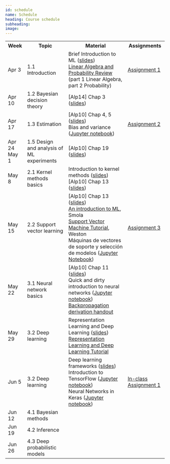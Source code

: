 ```yaml
---
id: schedule
name: Schedule
heading: Course schedule
subheading: 
image: 
---
```

<table class="table table-condensed">
	<tbody>
		<tr>
			<th>Week</th>
			<th>Topic</th>
			<th>Material</th>
			<th>Assignments</th>
		</tr>
		<tr>
			<td>Apr 3</td>
			<td>1.1 Introduction</td>
			<td>
				Brief Introduction to ML (<a href= "https://fagonzalezo.github.io/ml-2018-1/introduction_ml.pdf">slides</a>)<br>
				<a href= "http://videolectures.net/bootcamp07_keller_bss/">Linear Algebra and Probability Review</a> (part 1 Linear Algebra, part 2 Probability)
			</td>
			<td>
				<a href= "assign1.pdf">Assignment 1</a>
			</td>
		</tr>
		<tr>
			<td>Apr 10</td>
			<td>1.2 Bayesian decision theory</td>
			<td>
				[Alp14] Chap 3 (<a href= "https://www.cmpe.boun.edu.tr/~ethem/i2ml3e/3e_v1-0/i2ml3e-chap3.pdf">slides</a>)<br>
			</td>
			<td>
			</td>
		</tr>
		<tr>
			<td>Apr 17</td>
			<td>1.3 Estimation</td>
			<td>
				[Alp10] Chap 4, 5 (<a href= "https://www.cmpe.boun.edu.tr/~ethem/i2ml3e/3e_v1-0/i2ml3e-chap4.pdf">slides</a>)<br>
				Bias and variance (<a href= "http://nbviewer.ipython.org/6788818">Jupyter notebook</a>)<br>
			</td>
			<td>
			<a href= "assign2.pdf">Assignment 2</a>
			</td>
		</tr>
		<tr>
			<td>
				Apr 24<br>
				May 1
			</td>
			<td>1.5 Design and analysis of ML experiments</td>
			<td>
				[Alp10] Chap 19 (<a href= "http://www.cmpe.boun.edu.tr/~ethem/i2ml2e/2e_v1-0/i2ml2e-chap19-v1-0.pdf">slides</a>)<br>
			</td>
			<td>
			</td>
		</tr>
		<tr>
			<td>May 8</td>
			<td>2.1 Kernel methods basics</td>
			<td>
				Introduction to kernel methods (<a href= "https://fagonzalezo.github.io/ml-2016-2/kernels.pdf">slides</a>)<br>
				[Alp10] Chap 13 (<a href= "http://www.cmpe.boun.edu.tr/~ethem/i2ml2e/2e_v1-0/i2ml2e-chap13-v1-0.pdf">slides</a>)<br>
			</td>
			<td>
			</td>
		</tr>
		<tr>
			<td>May 15</td>
			<td>2.2 Support vector learning</td>
			<td>
				[Alp10] Chap 13 (<a href= "http://www.cmpe.boun.edu.tr/~ethem/i2ml2e/2e_v1-0/i2ml2e-chap13-v1-0.pdf">slides</a>)<br>
				<a href="http://axiom.anu.edu.au/%7Edaa/courses/GSAC6017/tekbac_4.pdf">An
					introduction to ML</a>, Smola<br>
				<a href="http://www1.cs.columbia.edu/%7Ekathy/cs4701/documents/jason_svm_tutorial.pdf">Support
					Vector Machine Tutorial</a>, Weston<br>
				Máquinas de vectores de soporte y selección de modelos (<a href="https://drive.google.com/file/d/1X4b_5FMHDs7EtbwPzw7YDeMF5V4pqoer/view?usp=sharing">Jupyter Notebook</a>)<br>
			</td>
			<td>
			<a href= "assign3.pdf">Assignment 3</a>
			</td>
		</tr>
		<tr>
			<td>May 22</td>
			<td>3.1 Neural network basics </td>
			<td>
				[Alp10] Chap 11 (<a href= "http://www.cmpe.boun.edu.tr/~ethem/i2ml2e/2e_v1-0/i2ml2e-chap11-v1-0.pdf">slides</a>)<br>
				Quick and dirty introduction to neural networks (<a href= "https://gist.github.com/fagonzalezo/c1f56629890dcf5670aa">Jupyter notebook</a>)<br>
				<a href= "https://fagonzalezo.github.io/ml-2018-1/backpropagation.pdf">Backpropagation derivation handout</a>
			</td>
			<td>
			</td>
		</tr>
		<tr>
			<td>
				May 29 
			</td>
			<td>
			3.2 Deep learning <br>
			</td>
			<td>
				Representation Learning and Deep Learning (<a href= "https://github.com/fagonzalezo/dl_tutorial_upv/raw/gh-pages/UPV-dl.pdf">slides</a>)<br>
				<a href= "https://fagonzalezo.github.io/dl_tutorial_upv/">Representation Learning and Deep Learning Tutorial</a> <br>
			</td>
			<td>
			</td>
		</tr>
		<tr>
			<td>Jun 5</td>
			<td>3.2 Deep learning</td>
			<td>
				Deep learning frameworks (<a href= "ML Deep Learning Frameworks.pdf">slides</a>)<br>
				Introduction to TensorFlow (<a href= "https://colab.research.google.com/drive/1jlmRcg5Ea1ysCf9NlOOQP9y3R8MufR-l">Jupyter notebook</a>)<br>
				Neural Networks in Keras (<a href= "https://colab.research.google.com/drive/127-2M415lF-TFDe-T2tM_IZuhhU1yYhZ">Jupyter notebook</a>)<br>
			</td>
			<td>
				<a href= "https://colab.research.google.com/drive/14P_7X4YE113kYcoCTZILMHL89fSaVJ7p">In-class Assignment 1</a><br>
			</td>
		</tr>
		<tr>
			<td>Jun 12</td>
			<td>4.1 Bayesian methods</td>
			<td>
			</td>
			<td>
			</td>
		</tr>
		<tr>
			<td>Jun 19</td>
			<td>4.2 Inference</td>
			<td>
			</td>
			<td>
			</td>
		</tr>
		<tr>
			<td>Jun 26</td>
			<td>4.3 Deep probabilistic models</td>
			<td>
			</td>
			<td>
			</td>
		</tr>
	</tbody>
</table>

